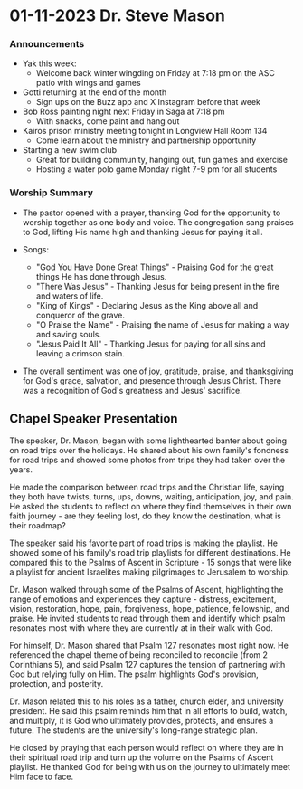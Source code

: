# 01-11-2023 Dr. Steve Mason



### Announcements

- Yak this week: 
    - Welcome back winter wingding on Friday at 7:18 pm on the ASC patio with wings and games
- Gotti returning at the end of the month
    - Sign ups on the Buzz app and X Instagram before that week
- Bob Ross painting night next Friday in Saga at 7:18 pm
    - With snacks, come paint and hang out
- Kairos prison ministry meeting tonight in Longview Hall Room 134
    - Come learn about the ministry and partnership opportunity
- Starting a new swim club 
    - Great for building community, hanging out, fun games and exercise
    - Hosting a water polo game Monday night 7-9 pm for all students


### Worship Summary

- The pastor opened with a prayer, thanking God for the opportunity to worship together as one body and voice. The congregation sang praises to God, lifting His name high and thanking Jesus for paying it all. 

- Songs:
    - "God You Have Done Great Things" - Praising God for the great things He has done through Jesus. 
    - "There Was Jesus" - Thanking Jesus for being present in the fire and waters of life.
    - "King of Kings" - Declaring Jesus as the King above all and conqueror of the grave.
    - "O Praise the Name" - Praising the name of Jesus for making a way and saving souls.
    - "Jesus Paid It All" - Thanking Jesus for paying for all sins and leaving a crimson stain.

- The overall sentiment was one of joy, gratitude, praise, and thanksgiving for God's grace, salvation, and presence through Jesus Christ. There was a recognition of God's greatness and Jesus' sacrifice.


## Chapel Speaker Presentation

The speaker, Dr. Mason, began with some lighthearted banter about going on road trips over the holidays. He shared about his own family's fondness for road trips and showed some photos from trips they had taken over the years. 

He made the comparison between road trips and the Christian life, saying they both have twists, turns, ups, downs, waiting, anticipation, joy, and pain. He asked the students to reflect on where they find themselves in their own faith journey - are they feeling lost, do they know the destination, what is their roadmap?

The speaker said his favorite part of road trips is making the playlist. He showed some of his family's road trip playlists for different destinations. He compared this to the Psalms of Ascent in Scripture - 15 songs that were like a playlist for ancient Israelites making pilgrimages to Jerusalem to worship. 

Dr. Mason walked through some of the Psalms of Ascent, highlighting the range of emotions and experiences they capture - distress, excitement, vision, restoration, hope, pain, forgiveness, hope, patience, fellowship, and praise. He invited students to read through them and identify which psalm resonates most with where they are currently at in their walk with God.

For himself, Dr. Mason shared that Psalm 127 resonates most right now. He referenced the chapel theme of being reconciled to reconcile (from 2 Corinthians 5), and said Psalm 127 captures the tension of partnering with God but relying fully on Him. The psalm highlights God's provision, protection, and posterity. 

Dr. Mason related this to his roles as a father, church elder, and university president. He said this psalm reminds him that in all efforts to build, watch, and multiply, it is God who ultimately provides, protects, and ensures a future. The students are the university's long-range strategic plan. 

He closed by praying that each person would reflect on where they are in their spiritual road trip and turn up the volume on the Psalms of Ascent playlist. He thanked God for being with us on the journey to ultimately meet Him face to face.